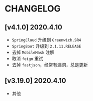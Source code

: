 ﻿# CHANGELOG

## [v4.1.0] 2020.4.10
- `SpringCloud` 升级到 `Greenwich.SR4`
- `SpringBoot` 升级到 `2.1.11.RELEASE`
- 去掉 `MobileMask` 注解
- 取消 `feign` 重试 
- 去掉 `fastjson`，经常有漏洞，总是更新

## [v3.19.0] 2020.4.10
- 其他
